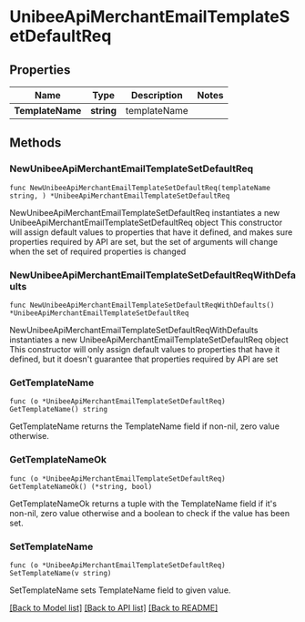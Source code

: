 # UnibeeApiMerchantEmailTemplateSetDefaultReq

## Properties

Name | Type | Description | Notes
------------ | ------------- | ------------- | -------------
**TemplateName** | **string** | templateName | 

## Methods

### NewUnibeeApiMerchantEmailTemplateSetDefaultReq

`func NewUnibeeApiMerchantEmailTemplateSetDefaultReq(templateName string, ) *UnibeeApiMerchantEmailTemplateSetDefaultReq`

NewUnibeeApiMerchantEmailTemplateSetDefaultReq instantiates a new UnibeeApiMerchantEmailTemplateSetDefaultReq object
This constructor will assign default values to properties that have it defined,
and makes sure properties required by API are set, but the set of arguments
will change when the set of required properties is changed

### NewUnibeeApiMerchantEmailTemplateSetDefaultReqWithDefaults

`func NewUnibeeApiMerchantEmailTemplateSetDefaultReqWithDefaults() *UnibeeApiMerchantEmailTemplateSetDefaultReq`

NewUnibeeApiMerchantEmailTemplateSetDefaultReqWithDefaults instantiates a new UnibeeApiMerchantEmailTemplateSetDefaultReq object
This constructor will only assign default values to properties that have it defined,
but it doesn't guarantee that properties required by API are set

### GetTemplateName

`func (o *UnibeeApiMerchantEmailTemplateSetDefaultReq) GetTemplateName() string`

GetTemplateName returns the TemplateName field if non-nil, zero value otherwise.

### GetTemplateNameOk

`func (o *UnibeeApiMerchantEmailTemplateSetDefaultReq) GetTemplateNameOk() (*string, bool)`

GetTemplateNameOk returns a tuple with the TemplateName field if it's non-nil, zero value otherwise
and a boolean to check if the value has been set.

### SetTemplateName

`func (o *UnibeeApiMerchantEmailTemplateSetDefaultReq) SetTemplateName(v string)`

SetTemplateName sets TemplateName field to given value.



[[Back to Model list]](../README.md#documentation-for-models) [[Back to API list]](../README.md#documentation-for-api-endpoints) [[Back to README]](../README.md)


